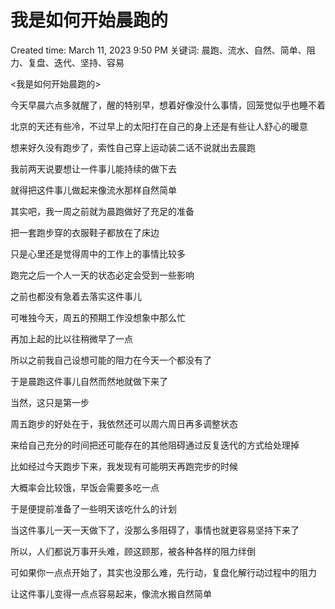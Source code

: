 # 我是如何开始晨跑的

Created time: March 11, 2023 9:50 PM
关键词: 晨跑、流水、自然、简单、阻力、复盘、迭代、坚持、容易

<我是如何开始晨跑的>

今天早晨六点多就醒了，醒的特别早，想着好像没什么事情，回笼觉似乎也睡不着

北京的天还有些冷，不过早上的太阳打在自己的身上还是有些让人舒心的暖意

想来好久没有跑步了，索性自己穿上运动装二话不说就出去晨跑

我前两天说要想让一件事儿能持续的做下去

就得把这件事儿做起来像流水那样自然简单

其实吧，我一周之前就为晨跑做好了充足的准备

把一套跑步穿的衣服鞋子都放在了床边

只是心里还是觉得周中的工作上的事情比较多

跑完之后一个人一天的状态必定会受到一些影响

之前也都没有急着去落实这件事儿

可唯独今天，周五的预期工作没想象中那么忙

再加上起的比以往稍微早了一点

所以之前我自己设想可能的阻力在今天一个都没有了

于是晨跑这件事儿自然而然地就做下来了

当然，这只是第一步

周五跑步的好处在于，我依然还可以周六周日再多调整状态

来给自己充分的时间把还可能存在的其他阻碍通过反复迭代的方式给处理掉

比如经过今天跑步下来，我发现有可能明天再跑完步的时候

大概率会比较饿，早饭会需要多吃一点

于是便提前准备了一些明天该吃什么的计划

当这件事儿一天一天做下了，没那么多阻碍了，事情也就更容易坚持下来了

所以，人们都说万事开头难，顾这顾那，被各种各样的阻力绊倒

可如果你一点点开始了，其实也没那么难，先行动，复盘化解行动过程中的阻力

让这件事儿变得一点点容易起来，像流水搬自然简单